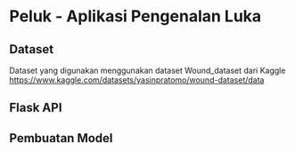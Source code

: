 # Peluk - Aplikasi Pengenalan Luka
## Dataset
Dataset yang digunakan menggunakan dataset Wound_dataset dari Kaggle
https://www.kaggle.com/datasets/yasinpratomo/wound-dataset/data

## Flask API


## Pembuatan Model
